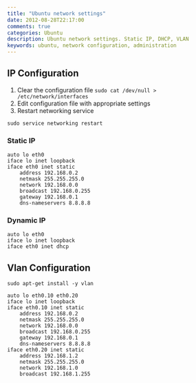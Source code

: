 ```yaml
---
title: "Ubuntu network settings"
date: 2012-08-28T22:17:00
comments: true
categories: Ubuntu
description: Ubuntu network settings. Static IP, DHCP, VLAN
keywords: ubuntu, network configuration, administration
---
```


## IP Configuration

1. Clear the configuration file ```sudo cat /dev/null > /etc/network/interfaces```
2. Edit configuration file with appropriate settings
3. Restart networking service

```
sudo service networking restart
```

### Static IP

```
auto lo eth0
iface lo inet loopback
iface eth0 inet static
    address 192.168.0.2
    netmask 255.255.255.0
    network 192.168.0.0
    broadcast 192.168.0.255
    gateway 192.168.0.1
    dns-nameservers 8.8.8.8
```

### Dynamic IP

```
auto lo eth0
iface lo inet loopback
iface eth0 inet dhcp
```

## Vlan Configuration
```
sudo apt-get install -y vlan
```

```
auto lo eth0.10 eth0.20
iface lo inet loopback
iface eth0.10 inet static
    address 192.168.0.2
    netmask 255.255.255.0
    network 192.168.0.0
    broadcast 192.168.0.255
    gateway 192.168.0.1
    dns-nameservers 8.8.8.8
iface eth0.20 inet static
    address 192.168.1.2
    netmask 255.255.255.0
    network 192.168.1.0
    broadcast 192.168.1.255
```
